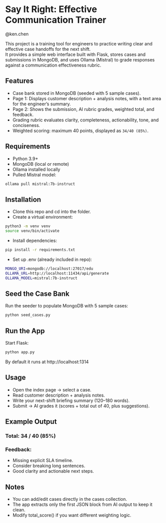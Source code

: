 # Say It Right: Effective Communication Trainer
@ken.chen

This project is a training tool for engineers to practice writing clear and effective case handoffs for the next shift.  
It provides a simple web interface built with Flask, stores cases and submissions in MongoDB, and uses Ollama (Mistral) to grade responses against a communication effectiveness rubric.

## Features
- Case bank stored in MongoDB (seeded with 5 sample cases).  
- Page 1: Displays customer description + analysis notes, with a text area for the engineer’s summary.  
- Page 2: Shows the submission, AI rubric grades, weighted total, and feedback.  
- Grading rubric evaluates clarity, completeness, actionability, tone, and conciseness.  
- Weighted scoring: maximum 40 points, displayed as `34/40 (85%)`.  

## Requirements
- Python 3.9+
- MongoDB (local or remote)
- Ollama installed locally
- Pulled Mistral model:
```bash
ollama pull mistral:7b-instruct
```

## Installation
- Clone this repo and cd into the folder.
- Create a virtual environment:
```bash
python3 -m venv venv
source venv/bin/activate
```
- Install dependencies:
```bash
pip install -r requirements.txt
```
- Set up .env (already included in repo):
```bash
MONGO_URI=mongodb://localhost:27017/edu
OLLAMA_URL=http://localhost:11434/api/generate
OLLAMA_MODEL=mistral:7b-instruct
```

## Seed the Case Bank
Run the seeder to populate MongoDB with 5 sample cases:
```bash
python seed_cases.py
```

## Run the App
Start Flask:
```bash
python app.py
```
By default it runs at http://localhost:1314

## Usage
- Open the index page → select a case.
- Read customer description + analysis notes.
- Write your next-shift briefing summary (120–180 words).
- Submit → AI grades it (scores + total out of 40, plus suggestions).

## Example Output
### Total: 34 / 40 (85%)
### Feedback:
- Missing explicit SLA timeline.
- Consider breaking long sentences.
- Good clarity and actionable next steps.

## Notes
- You can add/edit cases directly in the cases collection.
- The app extracts only the first JSON block from AI output to keep it clean.
- Modify total_score() if you want different weighting logic.
